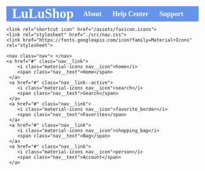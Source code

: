 <html lang="en">
<head>
    <meta charset="UTF-8">
    <meta name="viewport" content="width=device-width, initial-scale=1.0">
    <title>Document</title>
    <style type="text/css">
        *{
           text-decoration: none; 
        }
        .navbar{
            background: cornflowerblue; font-family: calibri; padding-right: 15px;padding-left: 15px;
        }
        .navdiv{
            display:flex; align-items: center; justify-content: space-between;
        }
        .logo a{
            font-size: 35px; font-weight: 600; color:white
        }
        li{
            list-style: none;display: inline-block;
        }
        li a{
            color:white; font-size: 18px; font-weight: bold; margin-right: 25px;
        }
    </style>
</head>
<body>
    <nav class="navbar">
        <div class="navdiv">
            <div class="logo"><a href="#">LuLuShop</a> </div>
            <ui>
                <li><a href="#">About</a> </li>
                <li><a href="#">Help Center</a> </li>
                <li><a href="#">Support</a> </li>
            </ui>
        </div>
    </nav>


    <link rel="shortcut icon" href="/assets/favicon.icons"> 
    <link rel="stylesheet" href="./src/nav.css">
    <link href="https://fonts.googleapis.com/icon?family=Material+Icons" rel="stylesheet">

    <nav class="nav"> </nav>
    <a href="#" class="nav__link">
        <i class="material-icons nav__icon">home</i>
        <span class="nav__text">Home</span>
     </a>
     <a href="#" class="nav__link--active">
        <i class="material-icons nav__icon">search</i>
        <span class="nav__text">Search</span>
     </a>
     <a href="#" class="nav__link">
        <i class="material-icons nav__icon">favorite_border</i>
        <span class="nav__text">Favorites</span>
     </a>
     <a href="#" class="nav__link">
        <i class="material-icons nav__icon">shopping_bag</i>
        <span class="nav__text">Bag</span>
     </a>
     <a href="#" class="nav__link">
        <i class="material-icons nav__icon">person</i>
        <span class="nav__text">Account</span>
     </a>
</body>
</html>
